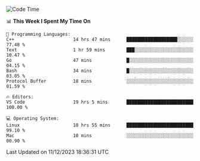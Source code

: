 
<!--START_SECTION:waka-->
![Code Time](http://img.shields.io/badge/Code%20Time-1%2C406%20hrs%2052%20mins-blue)

📊 **This Week I Spent My Time On** 

```text
💬 Programming Languages: 
C++                      14 hrs 47 mins      ███████████████████░░░░░░   77.48 % 
Text                     1 hr 59 mins        ███░░░░░░░░░░░░░░░░░░░░░░   10.47 % 
Go                       47 mins             █░░░░░░░░░░░░░░░░░░░░░░░░   04.15 % 
Bash                     34 mins             █░░░░░░░░░░░░░░░░░░░░░░░░   03.05 % 
Protocol Buffer          18 mins             ░░░░░░░░░░░░░░░░░░░░░░░░░   01.59 % 

🔥 Editors: 
VS Code                  19 hrs 5 mins       █████████████████████████   100.00 % 

💻 Operating System: 
Linux                    18 hrs 55 mins      █████████████████████████   99.10 % 
Mac                      10 mins             ░░░░░░░░░░░░░░░░░░░░░░░░░   00.90 % 
```


 Last Updated on 11/12/2023 18:36:31 UTC
<!--END_SECTION:waka-->

